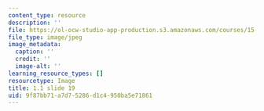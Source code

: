 ```yaml
---
content_type: resource
description: ''
file: https://ol-ocw-studio-app-production.s3.amazonaws.com/courses/15-s21-nuts-and-bolts-of-business-plans-january-iap-2014/9f87bb71a7d75286d1c4950ba5e71861_Slide19.JPG
file_type: image/jpeg
image_metadata:
  caption: ''
  credit: ''
  image-alt: ''
learning_resource_types: []
resourcetype: Image
title: 1.1 slide 19
uid: 9f87bb71-a7d7-5286-d1c4-950ba5e71861
---
```

